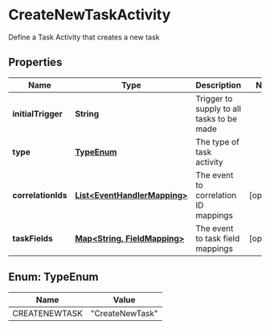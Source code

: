 

# CreateNewTaskActivity

Define a Task Activity that creates a new task

## Properties

| Name | Type | Description | Notes |
|------------ | ------------- | ------------- | -------------|
|**initialTrigger** | **String** | Trigger to supply to all tasks to be made |  |
|**type** | [**TypeEnum**](#TypeEnum) | The type of task activity |  |
|**correlationIds** | [**List&lt;EventHandlerMapping&gt;**](EventHandlerMapping.md) | The event to correlation ID mappings |  [optional] |
|**taskFields** | [**Map&lt;String, FieldMapping&gt;**](FieldMapping.md) | The event to task field mappings |  [optional] |



## Enum: TypeEnum

| Name | Value |
|---- | -----|
| CREATENEWTASK | &quot;CreateNewTask&quot; |



